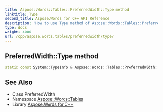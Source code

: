 ```yaml
---
title: Aspose::Words::Tables::PreferredWidth::Type method
linktitle: Type
second_title: Aspose.Words for C++ API Reference
description: 'How to use Type method of Aspose::Words::Tables::PreferredWidth class in C++.'
type: docs
weight: 4000
url: /cpp/aspose.words.tables/preferredwidth/type/
---
```

## PreferredWidth::Type method




```cpp
static const System::TypeInfo & Aspose::Words::Tables::PreferredWidth::Type()
```

## See Also

* Class [PreferredWidth](../)
* Namespace [Aspose::Words::Tables](../../)
* Library [Aspose.Words for C++](../../../)
